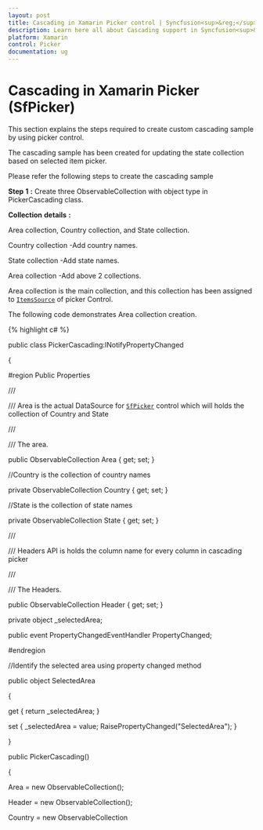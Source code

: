 ```yaml
---
layout: post
title: Cascading in Xamarin Picker control | Syncfusion<sup>&reg;</sup>
description: Learn here all about Cascading support in Syncfusion<sup>&reg;</sup> Xamarin Picker (SfPicker) control, its elements and more.
platform: Xamarin
control: Picker
documentation: ug
---
```


# Cascading in Xamarin Picker (SfPicker)

This section explains the steps required to create custom cascading sample by using picker control.

The cascading sample has been created for updating the state collection based on selected item picker.

Please refer the  following steps to create the cascading sample 

**Step** **1** **:** Create three ObservableCollection with object type in PickerCascading class. 

**Collection** **details** **:** 

Area collection, Country collection, and State collection.

Country collection -Add country names.

State collection -Add state names.

Area collection -Add above  2 collections.

Area collection is the main collection, and this collection has been assigned to [`ItemsSource`](https://help.syncfusion.com/cr/xamarin/Syncfusion.SfPicker.XForms.SfPicker.html#Syncfusion_SfPicker_XForms_SfPicker_ItemsSource) of picker Control.

The following code demonstrates Area collection creation.

{% highlight c# %}


public class PickerCascading:INotifyPropertyChanged

{

#region Public Properties

/// <summary>

/// Area is the actual DataSource for [`SfPicker`](https://help.syncfusion.com/cr/xamarin/Syncfusion.SfPicker.XForms.SfPicker.html) control which will holds the collection of Country and State

/// </summary>

/// <value>The area.</value>

public ObservableCollection<object> Area { get; set; }

//Country is the collection of country names

private ObservableCollection<object> Country { get; set; }

//State is the collection of state names

private ObservableCollection<object> State { get; set; }

/// <summary>

/// Headers API is holds the column name for every column in cascading picker

/// </summary>

/// <value>The Headers.</value>

public ObservableCollection<string> Header { get; set; }

private object _selectedArea;

public event PropertyChangedEventHandler PropertyChanged;

#endregion

//Identify the selected area using property changed method

public object SelectedArea

{

get { return _selectedArea; }

set { _selectedArea = value; RaisePropertyChanged("SelectedArea"); }

}

public PickerCascading()

{

Area = new ObservableCollection<object>();

Header = new ObservableCollection<string>();

Country = new ObservableCollection<object>();

State = new ObservableCollection<object>();

//populate Countries

Country.Add("UK");

Country.Add("USA");

Country.Add("India");

Country.Add("UAE");

Country.Add("Germany");

//populate states

State.Add("London");

State.Add("Manchester");

State.Add("Cambridge");

State.Add("Edinburgh");

State.Add("Glasgow");

State.Add("Birmingham");

Area.Add(Country);

Area.Add(State);

SelectedArea = new ObservableCollection<object>() { "UK", "London" };

}

//Hooked when changes occurred 

public void RaisePropertyChanged(string name)

{

if (PropertyChanged != null)

PropertyChanged(this, new PropertyChangedEventArgs(name));

}

}

{% endhighlight %}

**Step** **2** **:** Update the state collection  based on selected item of country name by using the [`Selection changed`](https://help.syncfusion.com/cr/xamarin/Syncfusion.SfPicker.XForms.SfPicker.html#Syncfusion_SfPicker_XForms_SfPicker_SelectionChanged) event of picker control.

{% highlight c# %}

private void picker_SelectionChanged(object sender, Syncfusion.SfPicker.XForms.SelectionChangedEventArgs e)

{

if (picker.ItemsSource != null && e.NewValue is IList && (picker.ItemsSource as IList).Count > 1 && CurrentItem != (e.NewValue as IList)[0].ToString())
            {
                //Updated the second column collection based on first column selected value.
                (picker.ItemsSource as ObservableCollection<object>).RemoveAt(1);
                (picker.ItemsSource as ObservableCollection<object>).Add(GetCountry((e.NewValue as IList)[0].ToString()));
            }

}

{% endhighlight %}

**Step** **3** **:** Define column headers as  “Country” and  “State” by using [`ColumnHeaderText`](https://help.syncfusion.com/cr/xamarin/Syncfusion.SfPicker.XForms.SfPicker.html#Syncfusion_SfPicker_XForms_SfPicker_ColumnHeaderText) property of picker control. The following code demonstrates how to define header for each column of picker control.

{% highlight c# %}

public class PickerCascading:INotifyPropertyChanged

{           

/// <summary>

/// Headers API is holds the column name for every column in cascading picker

/// </summary>

/// <value>The Headers.</value>

public ObservableCollection<string> Header { get; set; }

public PickerCascading()

{

Header = new ObservableCollection<string>();

Header.Add("Country");

Header.Add("State");

}

}

{% endhighlight %}

**Step** **4** **:** Add the cascading picker control in main page of XAML. Please refer the following code snippets.

{% tabs %}
{% highlight xaml %}
<ContentPage

x:Class="CascadingPicker.MainPage"

xmlns="http://xamarin.com/schemas/2014/forms"

xmlns:x="http://schemas.microsoft.com/winfx/2009/xaml"

xmlns:local="clr-namespace:CascadingPicker"

xmlns:syncfusion="clr-namespace:Syncfusion.SfPicker.XForms;assembly=Syncfusion.SfPicker.XForms">

<ContentPage.BindingContext>

<local:PickerCascading />

</ContentPage.BindingContext>

<ContentPage.Content>

<Grid HorizontalOptions="Center" VerticalOptions="Center">

<StackLayout>

<Button

Clicked="Button_Clicked"

HeightRequest="40"

Text="Open Picker"

WidthRequest="200" />

</StackLayout>

<syncfusion:SfPicker

x:Name="picker"

ColumnHeaderText="{Binding Header}"

HeaderText="Select your Area"

HeightRequest="350"

ItemsSource="{Binding Area}"

PickerHeight="250"

PickerMode="Dialog"

PickerWidth="280"

SelectedItem="{Binding SelectedArea}"

SelectionChanged="picker_SelectionChanged"

ShowColumnHeader="True"

WidthRequest="300" />

</Grid>

</ContentPage.Content>

</ContentPage>



{% endhighlight %}


{% highlight c# %}

Grid mainGrid = new Grid();
            mainGrid.HorizontalOptions = LayoutOptions.Center;
            mainGrid.VerticalOptions = LayoutOptions.Center;
            StackLayout mainStack = new StackLayout();
            mainStack.VerticalOptions = LayoutOptions.Center;
            mainStack.HorizontalOptions = LayoutOptions.Center;
            Button button = new Button();
            button.HeightRequest = 40;
            button.Text = "Open Picker";
            button.WidthRequest = 200;
            mainStack.Children.Add(button);
            SfPicker picker = new SfPicker();
            picker.HeaderText = "Select your Area";
            picker.HeightRequest = 350;
            picker.PickerHeight = 250;
            picker.PickerMode = PickerMode.Dialog;
            picker.PickerWidth = 280;
            picker.SelectionChanged += Picker_SelectionChanged;
            picker.ShowColumnHeader = true;
            picker.SetBinding(Picker.SelectedItemProperty, "SelectedArea");
            picker.SetBinding(Picker.ItemsSourceProperty, "Area");
            picker.SetBinding(Picker.ColumnHeaderText, "Header");
            picker.ShowFooter = true;
            picker.WidthRequest = 300;
            mainGrid.Children.Add(mainStack);
            mainGrid.Children.Add(picker);
            this.Content = mainGrid;

{% endhighlight %}
{% endtabs %}

The code in the code behind is as follows.

{% highlight c# %}

public partial class MainPage : ContentPage

{

string CurrentItem;

public MainPage()

{

InitializeComponent();

}

private void Button_Clicked(object sender, EventArgs e)

{

picker.IsOpen = true;

}

}

{% endhighlight %}

The following screenshot illustrates the output of above code snippets.

![cascading](images/cascading_img1.jpeg)


You can download the sample for reference from the following link.

Sample link: [CascadingSample](https://github.com/SyncfusionExamples/xamarin-sfpicker-examples/tree/master/Samples/Cascading)

N> You can refer to our [Xamarin Picker](https://www.syncfusion.com/xamarin-ui-controls/xamarin-picker) feature tour page for its groundbreaking feature representations. You can also explore our [Xamarin.Forms Picker example](https://github.com/syncfusion/xamarin-demos/tree/master/Forms/Picker) to knows the functionalities of each feature.